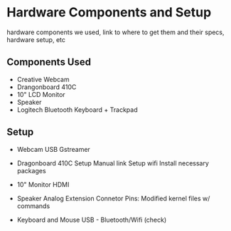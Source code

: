 # Hardware Components and Setup
hardware components we used, link to where to get them and their specs, hardware setup, etc

## Components Used
- Creative Webcam
- Drangonboard 410C
- 10" LCD Monitor
- Speaker
- Logitech Bluetooth Keyboard + Trackpad

## Setup
- Webcam
USB
Gstreamer

- Dragonboard 410C
Setup Manual link
Setup wifi 
Install necessary packages

- 10" Monitor
HDMI

- Speaker
Analog Extension Connetor
Pins:
Modified kernel files w/ commands

- Keyboard and Mouse
USB - Bluetooth/Wifi (check)

